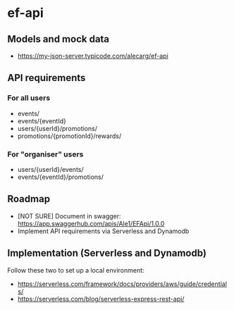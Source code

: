 # ef-api

## Models and mock data
- https://my-json-server.typicode.com/alecarg/ef-api

## API requirements
### For all users
- events/
- events/{eventId}
- users/{userId}/promotions/
- promotions/{promotionId}/rewards/

### For "organiser" users
- users/{userId}/events/
- events/{eventId}/promotions/

## Roadmap
- [NOT SURE] Document in swagger: https://app.swaggerhub.com/apis/Ale1/EFApi/1.0.0
- Implement API requirements via Serverless and Dynamodb

## Implementation (Serverless and Dynamodb)
Follow these two to set up a local environment:
- https://serverless.com/framework/docs/providers/aws/guide/credentials/
- https://serverless.com/blog/serverless-express-rest-api/
